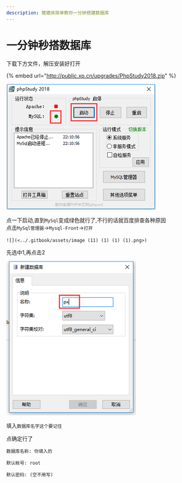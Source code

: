 ```yaml
---
description: 猪猪侠简单教你一分钟搭建数据库
---
```


# 一分钟秒搭数据库

下载下方文件，解压安装好打开

{% embed url="http://public.xp.cn/upgrades/PhpStudy2018.zip" %}

![](<../.gitbook/assets/image (8) (1) (1) (1).png>)

点一下启动,直到`MySql`变成绿色就行了,不行的话就百度排查各种原因\
点击`MySql管理器`->`Mysql-Front`->`打开`

``![](<../.gitbook/assets/image (11) (1) (1) (1).png>)``

先选中1,再点击2

![](<../.gitbook/assets/image (6).png>)

填入`数据库名字这个要记住`

&#x20;点确定行了

`数据库名称: 你填入的`

`默认帐号: root`

`默认密码: (空不用写)`
